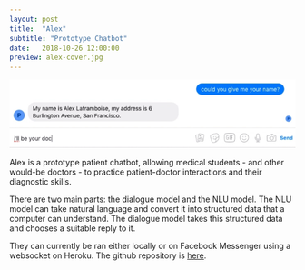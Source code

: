 ```yaml
---
layout: post
title:  "Alex"
subtitle: "Prototype Chatbot"
date:   2018-10-26 12:00:00
preview: alex-cover.jpg
---
```


![Alex on Facebook](alex-fb.gif)

Alex is a prototype patient chatbot, allowing medical students - and other would-be doctors - to practice patient-doctor interactions and their diagnostic skills.

There are two main parts: the dialogue model and the NLU model. The NLU model can take natural language and convert it into structured data that a computer can understand. The dialogue model takes this structured data and chooses a suitable reply to it.

They can currently be ran either locally or on Facebook Messenger using a websocket on Heroku. The github repository is [here](https://github.com/tet-ai/alex).